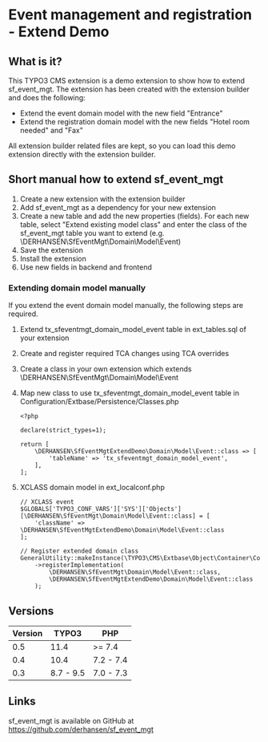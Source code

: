 Event management and registration - Extend Demo
===============================================

## What is it?

This TYPO3 CMS extension is a demo extension to show how to extend sf_event_mgt.
The extension has been created with the extension builder and does the following:

* Extend the event domain model with the new field "Entrance"
* Extend the registration domain model with the new fields "Hotel room needed" and "Fax"

All extension builder related files are kept, so you can load this demo extension directly
with the extension builder.

## Short manual how to extend sf_event_mgt

1. Create a new extension with the extension builder
2. Add sf_event_mgt as a dependency for your new extension
3. Create a new table and add the new properties (fields). For each new table, select "Extend existing model class"
and enter the class of the sf_event_mgt table you want to extend (e.g. \DERHANSEN\SfEventMgt\Domain\Model\Event)
4. Save the extension
5. Install the extension
6. Use new fields in backend and frontend

### Extending domain model manually

If you extend the event domain model manually, the following steps are required.

1. Extend tx_sfeventmgt_domain_model_event table in ext_tables.sql of your extension
2. Create and register required TCA changes using TCA overrides
3. Create a class in your own extension which extends \DERHANSEN\SfEventMgt\Domain\Model\Event
4. Map new class to use tx_sfeventmgt_domain_model_event table in Configuration/Extbase/Persistence/Classes.php

    ```
    <?php

    declare(strict_types=1);

    return [
        \DERHANSEN\SfEventMgtExtendDemo\Domain\Model\Event::class => [
            'tableName' => 'tx_sfeventmgt_domain_model_event',
        ],
    ];
    ```

5. XCLASS domain model in ext_localconf.php

    ```
    // XCLASS event
    $GLOBALS['TYPO3_CONF_VARS']['SYS']['Objects'][\DERHANSEN\SfEventMgt\Domain\Model\Event::class] = [
        'className' => \DERHANSEN\SfEventMgtExtendDemo\Domain\Model\Event::class
    ];

    // Register extended domain class
    GeneralUtility::makeInstance(\TYPO3\CMS\Extbase\Object\Container\Container::class)
        ->registerImplementation(
            \DERHANSEN\SfEventMgt\Domain\Model\Event::class,
            \DERHANSEN\SfEventMgtExtendDemo\Domain\Model\Event::class
        );

    ```

## Versions

| Version             | TYPO3      | PHP       |
| ------------------- | ---------- | ----------|
| 0.5                 | 11.4       | >= 7.4    |
| 0.4                 | 10.4       | 7.2 - 7.4 |
| 0.3                 | 8.7 - 9.5  | 7.0 - 7.3 |

## Links

sf_event_mgt is available on GitHub at https://github.com/derhansen/sf_event_mgt
